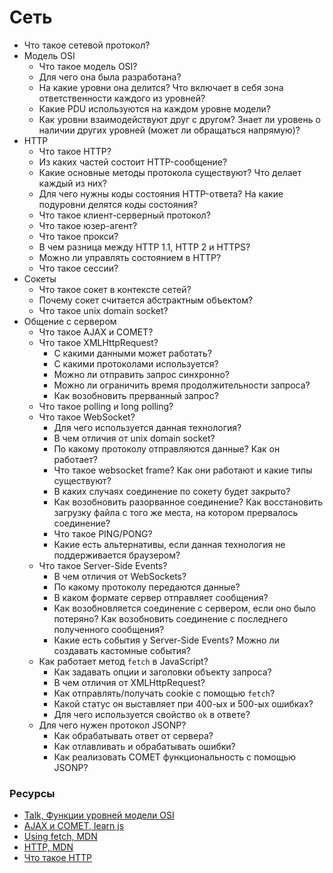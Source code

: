 # Сеть

* Что такое сетевой протокол?
* Модель OSI
  * Что такое модель OSI?
  * Для чего она была разработана?
  * На какие уровни она делится? Что включает в себя зона ответственности каждого из уровней?
  * Какие PDU используются на каждом уровне модели?
  * Как уровни взаимодействуют друг с другом? Знает ли уровень о наличии других уровней (может ли обращаться напрямую)?
* HTTP
  * Что такое HTTP?
  * Из каких частей состоит HTTP-сообщение?
  * Какие основные методы протокола существуют? Что делает каждый из них?
  * Для чего нужны коды состояния HTTP-ответа? На какие подуровни делятся коды состояния?
  * Что такое клиент-серверный протокол?
  * Что такое юзер-агент?
  * Что такое прокси?
  * В чем разница между HTTP 1.1, HTTP 2 и HTTPS?
  * Можно ли управлять состоянием в HTTP?
  * Что такое сессии?
* Сокеты
  * Что такое сокет в контексте сетей?
  * Почему сокет считается абстрактным объектом?
  * Что такое unix domain socket?
* Общение с сервером
  * Что такое AJAX и COMET?
  * Что такое XMLHttpRequest?
    * С какими данными может работать?
    * С какими протоколами используется?
    * Можно ли отправить запрос синхронно?
    * Можно ли ограничить время продолжительности запроса?
    * Как возобновить прерванный запрос?
  * Что такое polling и long polling?
  * Что такое WebSocket?
    * Для чего используется данная технология?
    * В чем отличия от unix domain socket?
    * По какому протоколу отправляются данные? Как он работает?
    * Что такое websocket frame? Как они работают и какие типы существуют?
    * В каких случаях соединение по сокету будет закрыто?
    * Как возобновить разорванное соединение? Как восстановить загрузку файла с того же места, на котором прервалось соединение?
    * Что такое PING/PONG?
    * Какие есть альтернативы, если данная технология не поддерживается браузером?
  * Что такое Server-Side Events?
    * В чем отличия от WebSockets?
    * По какому протоколу передаются данные?
    * В каком формате сервер отправляет сообщения?
    * Как возобновляется соединение с сервером, если оно было потеряно? Как возобновить соединение с последнего полученного сообщения?
    * Какие есть события у Server-Side Events? Можно ли создавать кастомные события?
  * Как работает метод `fetch` в JavaScript?
    * Как задавать опции и заголовки объекту запроса?
    * В чем отличия от XMLHttpRequest?
    * Как отправлять/получать cookie с помощью `fetch`?
    * Какой статус он выставляет при 400-ых и 500-ых ошибках?
    * Для чего используется свойство `ok` в ответе?
  * Для чего нужен протокол JSONP?
    * Как обрабатывать ответ от сервера?
    * Как отлавливать и обрабатывать ошибки?
    * Как реализовать COMET функциональность с помощью JSONP?


### Ресурсы
* [Talk, Функции уровней модели OSI](https://www.youtube.com/watch?v=7cIC-o2wODs)
* [AJAX и COMET, learn js](https://learn.javascript.ru/ajax)
* [Using fetch, MDN](https://developer.mozilla.org/en-US/docs/Web/API/Fetch_API/Using_Fetch)
* [HTTP, MDN](https://developer.mozilla.org/ru/docs/Web/HTTP/Overview)
* [Что такое HTTP](https://7bloggers.ru/chto-takoe-http/)